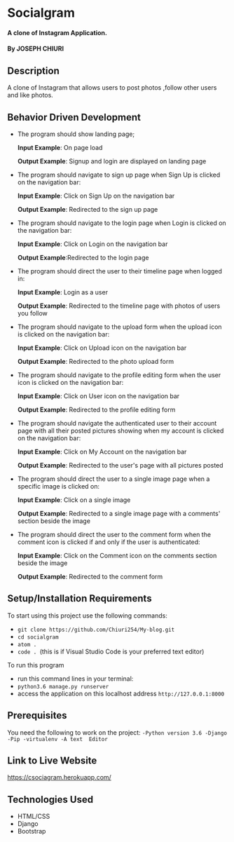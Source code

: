 # Socialgram
#### A clone of Instagram Application.
#### By **JOSEPH CHIURI**
## Description
A clone of  Instagram that allows users to post photos ,follow other users and like photos.
## Behavior Driven Development
* The program should show landing page;

     **Input Example**: On page load

     **Output Example**: Signup and login are displayed on landing page

* The program should navigate to sign up page when Sign Up is clicked on the navigation bar:

     **Input Example**: Click on Sign Up on the navigation bar

     **Output Example**: Redirected to the sign up page

*   The program should navigate to the login page when Login is clicked on the navigation bar:

    **Input Example**:  Click on Login on the navigation bar

    **Output Example**:Redirected to the login page 

* The program should direct the user to their timeline page when logged in:

     **Input Example**: Login as a user

     **Output Example**: Redirected to the timeline page with photos of users you follow


* The program should navigate to the upload form when the upload icon is clicked on the navigation bar:

    **Input Example**: Click on Upload icon on the navigation bar

    **Output Example**: Redirected to the photo upload form

* The program should navigate to the profile editing form when the user icon is clicked on the navigation bar:

    **Input Example**: Click on User icon on the navigation bar

    **Output Example**: Redirected to the profile editing form

* The program should navigate the authenticated user to their account page with all their posted pictures showing when my account is clicked on the navigation bar:

    **Input Example**: Click on My Account on the navigation bar

    **Output Example**: Redirected to the user's page with all pictures posted

* The program should direct the user to a single image page when a specific image is clicked on:

    **Input Example**: Click on a single image

    **Output Example**: Redirected to a single image page with a comments' section beside the image

* The program should direct the user to the comment form when the comment icon is clicked if and only if the user is authenticated:

    **Input Example**: Click on the Comment icon on the comments section beside the image

    **Output Example**: Redirected to the comment form

## Setup/Installation Requirements
To start using this project use the following commands:

* `git clone https://github.com/Chiuri254/My-blog.git`
* `cd socialgram`
* `atom .`
* `code . `(this is if Visual Studio Code is your preferred text editor)

To run this program
* run this command lines in your terminal:
* `python3.6 manage.py runserver`
* access the application on this localhost address `http://127.0.0.1:8000`

## Prerequisites
You need the following to work on the project:
`-Python version 3.6
-Django
-Pip
-virtualenv
-A text  Editor`
## Link to Live Website
https://csociagram.herokuapp.com/


## Technologies Used
* HTML/CSS
* Django
* Bootstrap

<!-- ## License
MIT License

Copyright (c) 2019  JOSEPH CHIURI

Permission is hereby granted, free of charge, to any person obtaining a copy of this software and associated documentation files (the "Software"), to deal in the Software without restriction, including without limitation the rights to use, copy, modify, merge, publish, distribute, sub-license, and/or sell copies of the Software, and to permit persons to whom the Software is furnished to do so, subject to the following conditions:

The above copyright notice and this permission notice shall be included in all copies or substantial portions of the Software.

THE SOFTWARE IS PROVIDED "AS IS", WITHOUT WARRANTY OF ANY KIND, EXPRESS OR IMPLIED, INCLUDING BUT NOT LIMITED TO THE WARRANTIES OF MERCHANTABILITY, FITNESS FOR A PARTICULAR PURPOSE AND NON-INFRINGEMENT. IN NO EVENT SHALL THE AUTHORS OR COPYRIGHT HOLDERS BE LIABLE FOR ANY CLAIM, DAMAGES OR OTHER LIABILITY, WHETHER IN AN ACTION OF CONTRACT, TORT OR OTHERWISE, ARISING FROM, OUT OF OR IN CONNECTION WITH THE SOFTWARE OR THE USE OR OTHER DEALINGS IN THE SOFTWARE. -->
